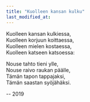 ```yaml
---
title: "Kuolleen kansan kulku"
last_modified_at:
---
```




Kuolleen kansan kulkiessa,  
Kuolleen korjuun koittaessa,  
Kuolleen mielen kostaessa,  
Kuolleen katseen katsoessa:  


Nouse tahto tieni ylle,  
Nouse raivo raukan päälle,  
Tämän tapon tappajaksi,  
Tämän saastan syöjähäksi.  




-- 2019

